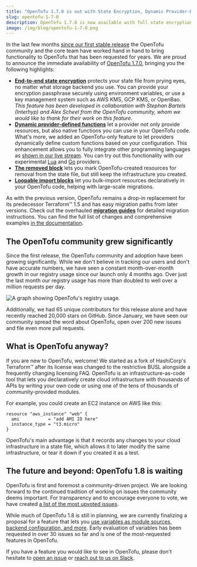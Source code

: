 ```yaml
---
title: "OpenTofu 1.7.0 is out with State Encryption, Dynamic Provider-Defined Functions, and more"
slug: opentofu-1-7-0
description: OpenTofu 1.7.0 is now available with full state encryption, dynamic provider-defined functions, the removed and loopable import blocks, new migration guides, and much more.
image: /img/blog/opentofu-1-7-0.png
---
```


In the last few months [since our first stable release](/blog/opentofu-is-going-ga/) the OpenTofu community and the core team have worked hand in hand to bring functionality to OpenTofu that has been requested for years. We are proud to announce the immediate availability of [OpenTofu 1.7.0](https://github.com/opentofu/opentofu/releases/tag/v1.7.0), bringing you the following highlights:

- [**End-to-end state encryption**](/docs/v1.7/intro/whats-new/#state-encryption) protects your state file from prying eyes, no matter what storage backend you use. You can provide your encryption passphrase securely using environment variables, or use a key management system such as AWS KMS, GCP KMS, or OpenBao. _This feature has been developed in collaboration with Stephan Bartels (Interhyp) and Alex Scheel from the OpenTofu community, whom we would like to thank for their work on this feature._
- [**Dynamic provider-defined functions**](/docs/v1.7/intro/whats-new/#provider-defined-functions) let a provider not only provide resources, but also native functions you can use in your OpenTofu code. What's more, we added an OpenTofu-only feature to let providers dynamically define custom functions based on your configuration. This enhancement allows you to fully integrate other programming languages as [shown in our live stream](https://www.youtube.com/watch?v=6OXBv0MYalY). You can try out this functionality with our experimental [Lua](https://github.com/opentofu/terraform-provider-lua) and [Go](https://github.com/opentofu/terraform-provider-go) providers.
- [**The removed block**](/docs/intro/whats-new/#removed-block) lets you mark OpenTofu-created resources for removal from the state file, but still keep the infrastructure you created.
- [**Loopable import blocks**](/docs/intro/whats-new/#loopable-import-blocks) let you bulk-import resources declaratively in your OpenTofu code, helping with large-scale migrations.

As with the previous version, OpenTofu remains a drop-in replacement for its predecessor Terraform™ 1.5 and has easy migration paths from later versions. Check out the overhauled [**migration guides**](/docs/v1.7/intro/migration/) for detailed migration instructions. You can find the full list of changes and comprehensive examples [in the documentation](/docs/v1.7/intro/whats-new/).

## The OpenTofu community grew significantly

Since the first release, the OpenTofu community and adoption have been growing significantly. While we don't believe in tracking our users and don't have accurate numbers, we have seen a constant month-over-month growth in our registry usage since our launch only 4 months ago. Over just the last month our registry usage has more than doubled to well over a million requests per day.

![A graph showing OpenTofu's registry usage.](/img/blog/opentofu-registry-april-2024.svg)

Additionally, we had 65 unique contributors for this release alone and have recently reached 20,000 stars on GitHub. Since January, we have seen our community spread the word about OpenTofu, open over 200 new issues and file even more pull requests.

## What is OpenTofu anyway?

If you are new to OpenTofu, welcome! We started as a fork of HashiCorp's Terraform™ after its license was changed to the restrictive BUSL alongside a frequently changing licensing FAQ. OpenTofu is an infrastructure-as-code tool that lets you declaratively create cloud infrastructure with thousands of APIs by writing your own code or using one of the tens of thousands of community-provided modules.

For example, you could create an EC2 instance on AWS like this:

```hcl
resource "aws_instance" "web" {
  ami           = "add AMI ID here"
  instance_type = "t3.micro"
}
```

OpenTofu's main advantage is that it records any changes to your cloud infrastructure in a state file, which allows it to later modify the same infrastructure, or tear it down if you created it as a test.

## The future and beyond: OpenTofu 1.8 is waiting

OpenTofu is first and foremost a community-driven project. We are looking forward to the continued tradition of working on issues the community deems important. For transparency and to encourage everyone to vote, we have created [a list of the most upvoted issues](https://github.com/opentofu/opentofu/issues/1496).

While much of OpenTofu 1.8 is still in planning, we are currently finalizing a proposal for a feature that lets you [use variables as module sources, backend configuration, and more](https://github.com/opentofu/opentofu/issues/1042). Early evaluation of variables has been requested in over 30 issues so far and is one of the most-requested features in OpenTofu.

If you have a feature you would like to see in OpenTofu, please don't hesitate to [open an issue](https://github.com/opentofu/opentofu/issues/new/choose) or [reach out to us on Slack](https://opentofu.org/slack/).

